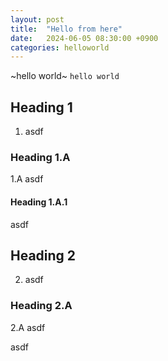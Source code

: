 ```yaml
---
layout: post
title:  "Hello from here"
date:   2024-06-05 08:30:00 +0900
categories: helloworld
---
```


~hello world~
`hello world`

## Heading 1
1. asdf
### Heading 1.A
1.A asdf
#### Heading 1.A.1
asdf
## Heading 2
2. asdf
### Heading 2.A
2.A asdf



asdf
